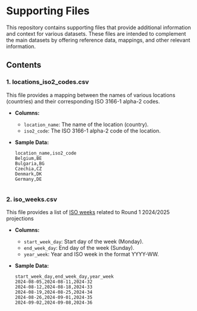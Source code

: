 # Supporting Files

This repository contains supporting files that provide additional information and context for various datasets. These files are intended to complement the main datasets by offering reference data, mappings, and other relevant information.

## Contents

### 1. locations_iso2_codes.csv

This file provides a mapping between the names of various locations (countries) and their corresponding ISO 3166-1 alpha-2 codes.

- **Columns:**
  - `location_name`: The name of the location (country).
  - `iso2_code`: The ISO 3166-1 alpha-2 code of the location.

- **Sample Data:**
  ```csv
  location_name,iso2_code
  Belgium,BE
  Bulgaria,BG
  Czechia,CZ
  Denmark,DK
  Germany,DE


### 2. iso_weeks.csv

This file provides a list of [ISO weeks](https://en.wikipedia.org/wiki/ISO_week_date) related to Round 1 2024/2025 projections

- **Columns:**
  - `start_week_day`: Start day of the week (Monday).
  - `end_week_day`: End day of the week (Sunday).
  - `year_week`: Year and ISO week in the format YYYY-WW.

- **Sample Data:**
  ```csv
  start_week_day,end_week_day,year_week
  2024-08-05,2024-08-11,2024-32
  2024-08-12,2024-08-18,2024-33
  2024-08-19,2024-08-25,2024-34
  2024-08-26,2024-09-01,2024-35
  2024-09-02,2024-09-08,2024-36
  ```
